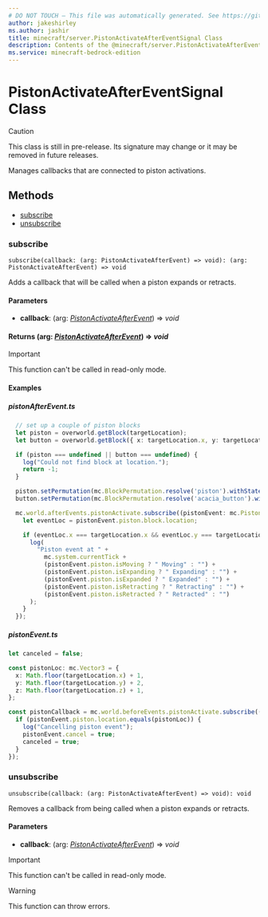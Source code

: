 ```yaml
---
# DO NOT TOUCH — This file was automatically generated. See https://github.com/mojang/minecraftapidocsgenerator to modify descriptions, examples, etc.
author: jakeshirley
ms.author: jashir
title: minecraft/server.PistonActivateAfterEventSignal Class
description: Contents of the @minecraft/server.PistonActivateAfterEventSignal class.
ms.service: minecraft-bedrock-edition
---
```

# PistonActivateAfterEventSignal Class

> [!CAUTION]
> This class is still in pre-release.  Its signature may change or it may be removed in future releases.

Manages callbacks that are connected to piston activations.

## Methods
- [subscribe](#subscribe)
- [unsubscribe](#unsubscribe)

### **subscribe**
`
subscribe(callback: (arg: PistonActivateAfterEvent) => void): (arg: PistonActivateAfterEvent) => void
`

Adds a callback that will be called when a piston expands or retracts.

#### **Parameters**
- **callback**: (arg: [*PistonActivateAfterEvent*](PistonActivateAfterEvent.md)) => *void*

#### **Returns** (arg: [*PistonActivateAfterEvent*](PistonActivateAfterEvent.md)) => *void*

> [!IMPORTANT]
> This function can't be called in read-only mode.

#### Examples
##### ***pistonAfterEvent.ts***
```typescript
  // set up a couple of piston blocks
  let piston = overworld.getBlock(targetLocation);
  let button = overworld.getBlock({ x: targetLocation.x, y: targetLocation.y + 1, z: targetLocation.z });

  if (piston === undefined || button === undefined) {
    log("Could not find block at location.");
    return -1;
  }

  piston.setPermutation(mc.BlockPermutation.resolve('piston').withState('facing_direction', 3));
  button.setPermutation(mc.BlockPermutation.resolve('acacia_button').withState('facing_direction', 1));

  mc.world.afterEvents.pistonActivate.subscribe((pistonEvent: mc.PistonActivateAfterEvent) => {
    let eventLoc = pistonEvent.piston.block.location;

    if (eventLoc.x === targetLocation.x && eventLoc.y === targetLocation.y && eventLoc.z === targetLocation.z) {
      log(
        "Piston event at " +
          mc.system.currentTick +
          (pistonEvent.piston.isMoving ? " Moving" : "") +
          (pistonEvent.piston.isExpanding ? " Expanding" : "") +
          (pistonEvent.piston.isExpanded ? " Expanded" : "") +
          (pistonEvent.piston.isRetracting ? " Retracting" : "") +
          (pistonEvent.piston.isRetracted ? " Retracted" : "")
      );
    }
  });
```
##### ***pistonEvent.ts***
```typescript
let canceled = false;

const pistonLoc: mc.Vector3 = {
  x: Math.floor(targetLocation.x) + 1,
  y: Math.floor(targetLocation.y) + 2,
  z: Math.floor(targetLocation.z) + 1,
};

const pistonCallback = mc.world.beforeEvents.pistonActivate.subscribe((pistonEvent: mc.PistonActivateBeforeEvent) => {
  if (pistonEvent.piston.location.equals(pistonLoc)) {
    log("Cancelling piston event");
    pistonEvent.cancel = true;
    canceled = true;
  }
});

```

### **unsubscribe**
`
unsubscribe(callback: (arg: PistonActivateAfterEvent) => void): void
`

Removes a callback from being called when a piston expands or retracts.

#### **Parameters**
- **callback**: (arg: [*PistonActivateAfterEvent*](PistonActivateAfterEvent.md)) => *void*

> [!IMPORTANT]
> This function can't be called in read-only mode.

> [!WARNING]
> This function can throw errors.
